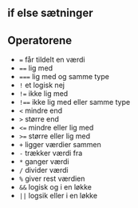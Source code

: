 ## if else sætninger

## Operatorene
* `=` får tildelt en værdi
* `==` lig med
* `===` lig med og samme type
* `!` et logisk nej
* `!=` ikke lig med
* `!==` ikke lig med eller samme type
* `<` mindre end
* `>` større end
* `<=` mindre eller lig med
* `>=` større eller lig med
* `+` ligger værdier sammen
* `-` trækker værdi fra
* `*` ganger værdi
* `/` divider værdi
* `%` giver rest værdien
* `&&` logisk og i en løkke
* `||` logsik eller i en løkke
